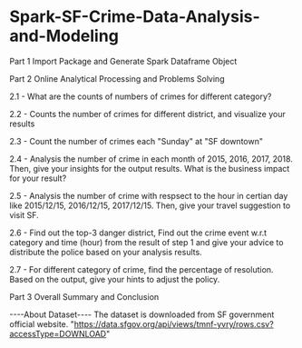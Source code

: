# Spark-SF-Crime-Data-Analysis-and-Modeling



Part 1 Import Package and Generate Spark Dataframe Object

Part 2 Online Analytical Processing and Problems Solving

  2.1 - What are the counts of numbers of crimes for different category?
  
  2.2 - Counts the number of crimes for different district, and visualize your results
  
  2.3 - Count the number of crimes each "Sunday" at "SF downtown"
  
  2.4 - Analysis the number of crime in each month of 2015, 2016, 2017, 2018. Then, give your insights for the output results. What is the business impact for your result?
  
  2.5 - Analysis the number of crime with respsect to the hour in certian day like 2015/12/15, 2016/12/15, 2017/12/15. Then, give your travel suggestion to visit SF.
  
  2.6 - Find out the top-3 danger district, Find out the crime event w.r.t category and time (hour) from the result of step 1 and give your advice to distribute the police based on your analysis results.
  
  2.7 - For different category of crime, find the percentage of resolution. Based on the output, give your hints to adjust the policy.

Part 3 Overall Summary and Conclusion

----About Dataset----
The dataset is downloaded from SF government official website. "https://data.sfgov.org/api/views/tmnf-yvry/rows.csv?accessType=DOWNLOAD"

